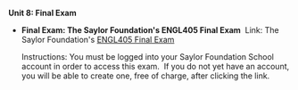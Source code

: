 **Unit 8: Final Exam** <span id="8"></span> 
-   **Final Exam: The Saylor Foundation's ENGL405 Final Exam**
     Link: The Saylor Foundation's [ENGL405 Final
    Exam](http://school.saylor.org/mod/quiz/view.php?id=495)  
      
     Instructions: You must be logged into your Saylor Foundation School
    account in order to access this exam.  If you do not yet have an
    account, you will be able to create one, free of charge, after
    clicking the link. 


